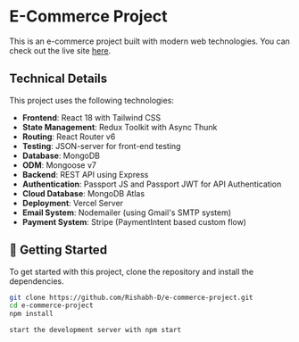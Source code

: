 # E-Commerce Project

This is an e-commerce project built with modern web technologies. You can check out the live site [here](https://e-commerce-project-blue-phi.vercel.app/).

## Technical Details

This project uses the following technologies:

- **Frontend**: React 18 with Tailwind CSS
- **State Management**: Redux Toolkit with Async Thunk
- **Routing**: React Router v6
- **Testing**: JSON-server for front-end testing
- **Database**: MongoDB
- **ODM**: Mongoose v7
- **Backend**: REST API using Express
- **Authentication**: Passport JS and Passport JWT for API Authentication
- **Cloud Database**: MongoDB Atlas
- **Deployment**: Vercel Server
- **Email System**: Nodemailer (using Gmail's SMTP system)
- **Payment System**: Stripe (PaymentIntent based custom flow)

## 🚀 Getting Started

To get started with this project, clone the repository and install the dependencies.

```bash
git clone https://github.com/Rishabh-D/e-commerce-project.git
cd e-commerce-project
npm install

start the development server with npm start
